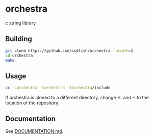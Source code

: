 # orchestra
c string library

## Building
~~~sh
git clone https://github.com/asdfish/orchestra --depth=1
cd orchestra
make
~~~

## Usage
~~~sh
cc -Lorchestra -lorchestra -Iorchestra/include
~~~
If orchestra is cloned to a different directory, change -L and -I to the location of the repository.

## Documentation
See [DOCUMENTATION.md](DOCUMENTATION.md).
